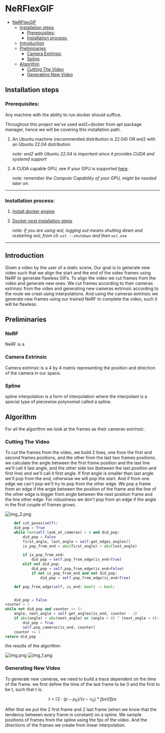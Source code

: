 # NeRFlexGIF

<!-- TOC -->

* [NeRFlexGIF](#nerflexgif)
    * [Installation steps](#installation-steps)
        * [Prerequisites:](#prerequisites)
        * [Installation process:](#installation-process)
    * [Introduction](#introduction)
    * [Preliminaries](#preliminaries)
        * [Camera Extrinsic](#camera-extrinsic)
        * [Spline](#spline)
    * [Algorithm](#algorithm)
        * [Cutting The Video](#cutting-the-video)
        * [Generating New Video](#generating-new-video)

<!-- TOC -->

## Installation steps

### Prerequisites:

Any machine with the ability to run docker should suffice.

Throughout this project we've used wsl2+docker from apt package manager, hence we will be covering this installation
path.

1. An Ubuntu machine (recommended distribution is 22.04) OR wsl2 with an Ubuntu 22.04 distribution

   _note: wsl2 with Ubuntu 22.04 is important since it provides CUDA and systemd support_

2. A CUDA capable GPU, see if your GPU is supported [here](https://developer.nvidia.com/cuda-gpus).

   _note: remember the Compute Capability of your GPU, might be needed later on._

___

### Installation process:

1. [Install docker engine](https://docs.docker.com/engine/install/ubuntu/#install-using-the-repository)

2. [Docker post installation steps](https://docs.docker.com/engine/install/linux-postinstall/)

   _note: if you are using wsl, logging out means shutting down and restarting wsl,_
   _from cli: ``` wsl --shutdown ``` and then ``` wsl.exe ```_

---

## Introduction

Given a video by the user of a static scene, Our goal is to generate new video such that we align the start and the end
of the video frames using NeRF to generate flawless GIFs.
To align the video we cut frames from the video and generate new ones.
We cut frames according to their cameras extrinsic from the video and generating new cameras extrinsic according to the
route we creat using interpolations.
And using the cameras extrinsic we generate new frames using our trained NeRF to complete the video, such it will be
flawless.

## Preliminaries

### NeRF

NeRF is a

### Camera Extrinsic

Camera extrinsic is a 4 by 4 matrix representing the position and direction of the camera in our space.

### Spline

spline interpolation is a form of interpolation where the interpolant is a special type of piecewise polynomial called a
spline.

## Algorithm

For all the algorithm we look at the frames as their cameras extrinsic.

### Cutting The Video

To cut the frames from the video, we build 2 lines, one from the first and second frames positions, and the other from
the last two frames positions. we calculate the angle between the first frame position and the last line we'll call it
last angle, and
the other side too (between the last position and first line) and we'll call it first angle.
If first angle is smaller than last angle we'll pop from the end, otherwise we will pop the start.
And if from one edge we can't pop we'll try to pop from the other edge.
We pop a frame from an edge if the angle between the position of the frame and the line of the other edge is bigger from
angle between the next position frame and the line other edge.
For robustness we don't pop from an edge if the angle in the first couple of frames grows.

![img_2.png](img_2.png)

```python
    def cut_poses(self):
    did_pop = True
    while len(self.look_at_cameras) > 4 and did_pop:
        did_pop = False
        first_angle, last_angle = self.get_edges_angles()
        is_pop_from_end = abs(first_angle) < abs(last_angle)

        if is_pop_from_end:
            did_pop = self.pop_from_edge(is_end=True)
        elif not did_pop:
            did_pop = self.pop_from_edge(is_end=False)
            if not is_pop_from_end and not did_pop:
                did_pop = self.pop_from_edge(is_end=True)
```

```python
    def pop_from_edge(self, is_end: bool) -> bool:


    did_pop = False
counter = 1
while not did_pop and counter <= 5:
    angle, next_angle = self.get_angles(is_end, counter - 1)
    if abs(angle) > abs(next_angle) or (angle > 0) ^ (next_angle > 0):
        did_pop = True
        self.pop_cameras(is_end, counter)
    counter += 1
return did_pop
```

the results of the algorithm:

![img.png](img.png)
![img_1.png](img_1.png)

### Generating New Video

To generate new cameras, we need to build a trace dependent on the time of the frame.
we first define the time of the last frame to be 0 and the first to be t, such that t is:

```math
t = \lceil 2 \cdot (p - p_0) / (v - v_0) * fps \rceil / fps
```

After that we put the 2 first frame and 2 last frame (when we know that the tendency between every frame is constant) on
a spline. We sample positions of frames from the spline using the fps of the video.
And the directions of the frames we create from linear interpolation.
